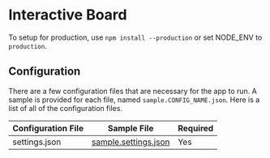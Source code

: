 # Interactive Board
To setup for production, use `npm install --production` or set NODE_ENV to `production`.

## Configuration
There are a few configuration files that are necessary for the app to run. A sample is provided for each file, named `sample.CONFIG_NAME.json`.
Here is a list of all of the configuration files.

| Configuration File | Sample File | Required |
| --- | --- | --- |
| settings.json | [sample.settings.json](https://github.com/Interactive-Board/board/blob/master/app/config/sample.settings.json) | Yes |
